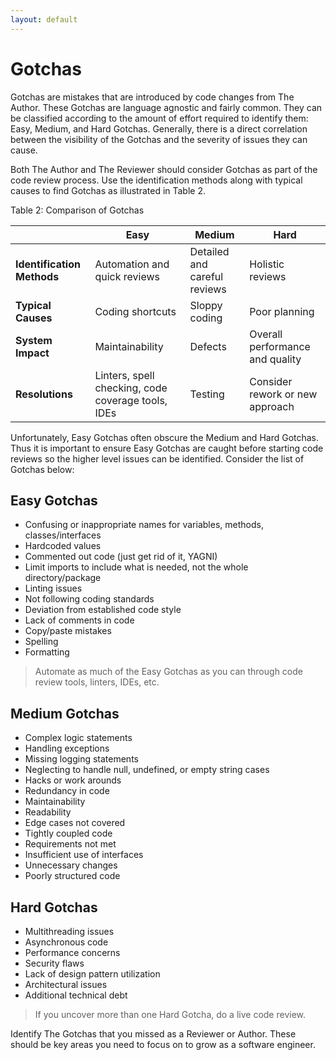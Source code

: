 ```yaml
---
layout: default
---
```


# Gotchas

Gotchas are mistakes that are introduced by code changes from The Author.  These Gotchas are language agnostic and fairly common.  They can be classified according to the amount of effort required to identify them: Easy, Medium, and Hard Gotchas.  Generally, there is a direct correlation between the visibility of the Gotchas and the severity of issues they can cause.

Both The Author and The Reviewer should consider Gotchas as part of the code review process.  Use the identification methods along with typical causes to find Gotchas as illustrated in Table 2.

Table 2: Comparison of Gotchas

|     | Easy | Medium | Hard |
| --- | ---- | ------ | ---- |
| **Identification Methods** | Automation and quick reviews | Detailed and careful reviews | Holistic reviews
| **Typical Causes** | Coding shortcuts | Sloppy coding | Poor planning
| **System Impact** | Maintainability | Defects | Overall performance and quality
| **Resolutions** | Linters, spell checking, code coverage tools, IDEs | Testing | Consider rework or new approach

Unfortunately, Easy Gotchas often obscure the Medium and Hard Gotchas.  Thus it is important to ensure Easy Gotchas are caught before starting code reviews so the higher level issues can be identified.  Consider the list of Gotchas below:

## Easy Gotchas
- Confusing or inappropriate names for variables, methods, classes/interfaces
- Hardcoded values
- Commented out code (just get rid of it, YAGNI)
- Limit imports to include what is needed, not the whole directory/package
- Linting issues
- Not following coding standards
- Deviation from established code style
- Lack of comments in code
- Copy/paste mistakes
- Spelling
- Formatting

> Automate as much of the Easy Gotchas as you can through code review tools, linters, IDEs, etc.

## Medium Gotchas
- Complex logic statements
- Handling exceptions
- Missing logging statements
- Neglecting to handle null, undefined, or empty string cases
- Hacks or work arounds
- Redundancy in code
- Maintainability
- Readability
- Edge cases not covered
- Tightly coupled code
- Requirements not met
- Insufficient use of interfaces
- Unnecessary changes
- Poorly structured code


## Hard Gotchas
- Multithreading issues
- Asynchronous code
- Performance concerns
- Security flaws
- Lack of design pattern utilization
- Architectural issues
- Additional technical debt

> If you uncover more than one Hard Gotcha, do a live code review.

Identify The Gotchas that you missed as a Reviewer or Author.  These should be key areas you need to focus on to grow as a software engineer.
